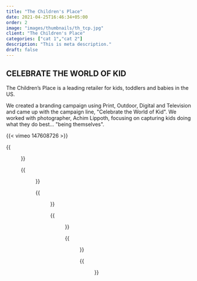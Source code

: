 ```yaml
---
title: "The Children's Place"
date: 2021-04-25T16:46:34+05:00
order: 2
image: "images/thumbnails/th_tcp.jpg"
client: "The Children's Place"
categories: ["cat 1","cat 2"]
description: "This is meta description."
draft: false
---
```


## CELEBRATE THE WORLD OF KID

The Children’s Place is a leading retailer for kids, toddlers and babies in the US.

We created a branding campaign using Print, Outdoor, Digital and Television and came up with the campaign line, "Celebrate the World of Kid". We worked with photographer, Achim Lippoth, focusing on capturing kids doing what they do best... "being themselves".

{{< vimeo 147608726 >}}

{{<figure src="/images/portfolio/tcp/TCP_28x40_1.jpg">}}

{{<figure src="/images/portfolio/tcp/TCP_28x40_2.jpg">}}

{{<figure src="/images/portfolio/tcp/TCP_28x40_3.jpg">}}

{{<figure src="/images/portfolio/tcp/TCP_48x14.jpg">}}

{{<figure src="/images/portfolio/tcp/CHP_OOH.jpg">}}

{{<figure src="/images/portfolio/tcp/OOH_01.jpg">}}

